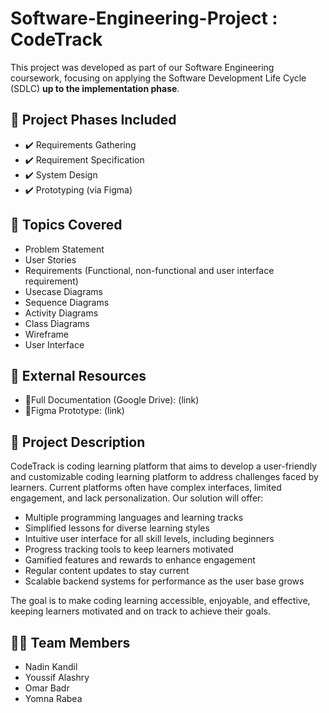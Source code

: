 # Software-Engineering-Project : CodeTrack
This project was developed as part of our Software Engineering coursework, focusing on applying the Software Development Life Cycle (SDLC) **up to the implementation phase**.

## 📂 Project Phases Included
- ✔️ Requirements Gathering
- ✔️ Requirement Specification
- ✔️ System Design
- ✔️ Prototyping (via Figma)

## 📂 Topics Covered
- Problem Statement
- User Stories
- Requirements (Functional, non-functional and user interface requirement)
- Usecase Diagrams
- Sequence Diagrams
- Activity Diagrams
- Class Diagrams
- Wireframe
- User Interface

## 🔗 External Resources
- 📄Full Documentation (Google Drive): (link)
- 🎨Figma Prototype: (link)


## 🧠 Project Description
CodeTrack is coding learning platform that aims to develop a user-friendly and customizable coding learning platform to address challenges faced by learners. Current platforms often have complex interfaces, limited engagement, and lack personalization. Our solution will offer:
- Multiple programming languages and learning tracks
- Simplified lessons for diverse learning styles
- Intuitive user interface for all skill levels, including beginners
- Progress tracking tools to keep learners motivated
- Gamified features and rewards to enhance engagement
- Regular content updates to stay current
- Scalable backend systems for performance as the user base grows

The goal is to make coding learning accessible, enjoyable, and effective, keeping learners motivated and on track to achieve their goals.


## 🧑‍💻 Team Members
- Nadin Kandil
- Youssif Alashry
- Omar Badr
- Yomna Rabea
  

